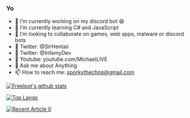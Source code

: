### Yo

- 🔭 I’m currently working on my discord bot 😄
- 🌱 I’m currently learning C# and JavaScript
- 👯 I’m looking to collaborate on games, web apps, malware or discord bots
- 🤔 Twitter: @SirHentaii
- 🤔 Twitter: @InfamyDev
- 🎥 Youtube: youtube.com/MichaelLIVE
- 💬 Ask me about Anything
- 📫 How to reach me: sporkythechop@gmail.com


[![Freeloot's github stats](https://github-readme-stats.vercel.app/api?username=freeloot&count_private=true&show_icons=true&theme=radical&hide_rank=false)](https://github.com/anuraghazra/github-readme-stats)

[![Top Langs](https://github-readme-stats.vercel.app/api/top-langs/?username=freeloot)](https://github.com/anuraghazra/github-readme-stats)

<a target="_blank" href="https://github-readme-medium-recent-article.vercel.app/medium/@freeloot/0"><img src="https://github-readme-medium-recent-article.vercel.app/medium/@khuyentran1476/0" alt="Recent Article 0">
